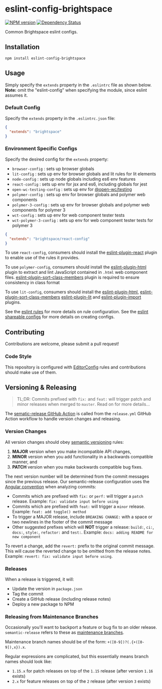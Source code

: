 # eslint-config-brightspace
[![NPM version][npm-image]][npm-url]
[![Dependency Status][dependencies-image]][dependencies-url]

Common Brightspace eslint configs.

## Installation

```shell
npm install eslint-config-brightspace
```

## Usage

Simply specify the `extends` property in the `.eslintrc` file as shown below. **Note:** omit the "eslint-config" when specifying the module, since eslint assumes it.

### Default Config

Specify the `extends` property in the `.eslintrc.json` file:

```json
{
  "extends": "brightspace"
}
```

### Environment Specific Configs

Specify the desired config for the `extends` property:

* `browser-config` : sets up browser globals
* `lit-config` : sets up env for browser globals and lit rules for lit elements
* `node-config` : sets up node globals including es6 env features
* `react-config` : sets up env for jsx and es6, including globals for jest
* `open-wc-testing-config` : sets up env for [@open-wc/testing](https://open-wc.org/testing)
* `polymer-config` : sets up env for browser globals and polymer web components
* `polymer-3-config` : sets up env for browser globals and polymer web components for polymer 3
* `wct-config` : sets up env for web component tester tests
* `wct-polymer-3-config` : sets up env for web component tester tests for polymer 3

```json
{
  "extends": "brightspace/react-config"
}
```

To use `react-config`, consumers should install the [eslint-plugin-react](https://github.com/yannickcr/eslint-plugin-react) plugin to enable use of the rules it provides.

To use `polymer-config`, consumers should install the [eslint-plugin-html](https://github.com/BenoitZugmeyer/eslint-plugin-html) plugin to extract and lint JavaScript contained in `.html` web component files. [eslint-plugin-sort-class-members](https://github.com/bryanrsmith/eslint-plugin-sort-class-members) plugin is required to ensure consistency in class format

To use `lit-config`, consumers should install the [eslint-plugin-html](https://github.com/BenoitZugmeyer/eslint-plugin-html), [eslint-plugin-sort-class-members](https://github.com/bryanrsmith/eslint-plugin-sort-class-members) [eslint-plugin-lit](https://github.com/43081j/eslint-plugin-lit) and [eslint-plugin-import](https://github.com/import-js/eslint-plugin-import) plugins.

See the [eslint rules](http://eslint.org/docs/rules/) for more details on rule configuration.  See the [eslint shareable configs](http://eslint.org/docs/developer-guide/shareable-configs.html) for more details on creating configs.

## Contributing

Contributions are welcome, please submit a pull request!

### Code Style

This repository is configured with [EditorConfig](http://editorconfig.org) rules and contributions should make use of them.

## Versioning & Releasing

> TL;DR: Commits prefixed with `fix:` and `feat:` will trigger patch and minor releases when merged to `master`. Read on for more details...

The [sematic-release GitHub Action](https://github.com/BrightspaceUI/actions/tree/master/semantic-release) is called from the `release.yml` GitHub Action workflow to handle version changes and releasing.

### Version Changes

All version changes should obey [semantic versioning](https://semver.org/) rules:
1. **MAJOR** version when you make incompatible API changes,
2. **MINOR** version when you add functionality in a backwards compatible manner, and
3. **PATCH** version when you make backwards compatible bug fixes.

The next version number will be determined from the commit messages since the previous release. Our semantic-release configuration uses the [Angular convention](https://github.com/conventional-changelog/conventional-changelog/tree/master/packages/conventional-changelog-angular) when analyzing commits:
* Commits which are prefixed with `fix:` or `perf:` will trigger a `patch` release. Example: `fix: validate input before using`
* Commits which are prefixed with `feat:` will trigger a `minor` release. Example: `feat: add toggle() method`
* To trigger a MAJOR release, include `BREAKING CHANGE:` with a space or two newlines in the footer of the commit message
* Other suggested prefixes which will **NOT** trigger a release: `build:`, `ci:`, `docs:`, `style:`, `refactor:` and `test:`. Example: `docs: adding README for new component`

To revert a change, add the `revert:` prefix to the original commit message. This will cause the reverted change to be omitted from the release notes. Example: `revert: fix: validate input before using`.

### Releases

When a release is triggered, it will:
* Update the version in `package.json`
* Tag the commit
* Create a GitHub release (including release notes)
* Deploy a new package to NPM

### Releasing from Maintenance Branches

Occasionally you'll want to backport a feature or bug fix to an older release. `semantic-release` refers to these as [maintenance branches](https://semantic-release.gitbook.io/semantic-release/usage/workflow-configuration#maintenance-branches).

Maintenance branch names should be of the form: `+([0-9])?(.{+([0-9]),x}).x`.

Regular expressions are complicated, but this essentially means branch names should look like:
* `1.15.x` for patch releases on top of the `1.15` release (after version `1.16` exists)
* `2.x` for feature releases on top of the `2` release (after version `3` exists)

[npm-url]: https://npmjs.org/package/eslint-config-brightspace
[npm-image]: https://img.shields.io/npm/v/eslint-config-brightspace.svg
[dependencies-url]: https://david-dm.org/brightspace/eslint-config-brightspace
[dependencies-image]: https://img.shields.io/david/Brightspace/eslint-config-brightspace.svg
